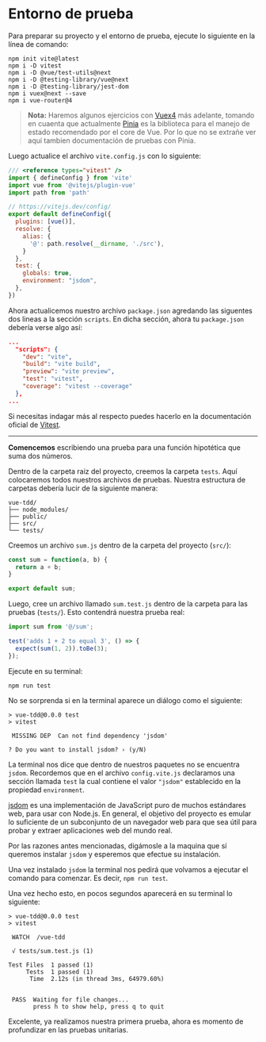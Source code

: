 # Entorno de prueba

Para preparar su proyecto y el entorno de prueba, ejecute lo siguiente en la línea de comando:
```
npm init vite@latest
npm i -D vitest
npm i -D @vue/test-utils@next
npm i -D @testing-library/vue@next
npm i -D @testing-library/jest-dom
npm i vuex@next --save
npm i vue-router@4
```
> **Nota:** Haremos algunos ejercicios con [Vuex4](https://vuex.vuejs.org/) más adelante, tomando en cuaenta que actualmente [Pinia](https://pinia.vuejs.org/) es la biblioteca para el manejo de estado recomendado por el core de Vue. Por lo que no se extrañe ver aquí tambien documentación de pruebas con Pinia.

Luego actualice el archivo `vite.config.js` con lo siguiente:
```js
/// <reference types="vitest" />
import { defineConfig } from 'vite'
import vue from '@vitejs/plugin-vue'
import path from 'path'

// https://vitejs.dev/config/
export default defineConfig({
  plugins: [vue()],
  resolve: {
    alias: {
      '@': path.resolve(__dirname, './src'),
    }
  },
  test: {
    globals: true,
    environment: "jsdom",
  },
})
```
Ahora actualicemos nuestro archivo `package.json` agredando las siguentes dos lineas a la sección `scripts`. En dicha sección, ahora tu `package.json` debería verse algo así:
```json
...
  "scripts": {
    "dev": "vite",
    "build": "vite build",
    "preview": "vite preview",
    "test": "vitest",
    "coverage": "vitest --coverage"
  },
...
```
Si necesitas indagar más al respecto puedes hacerlo en la documentación oficial de [Vitest](https://vitest.dev/guide/).

---

**Comencemos** escribiendo una prueba para una función hipotética que suma dos números.

Dentro de la carpeta raiz del proyecto, creemos la carpeta `tests`. Aquí colocaremos todos nuestros archivos de pruebas. Nuestra estructura de carpetas debería lucir de la siguiente manera:
```
vue-tdd/
├── node_modules/
├── public/
├── src/
└── tests/
```
Creemos un archivo `sum.js` dentro de la carpeta del proyecto (`src/`):
```js
const sum = function(a, b) {
  return a + b;
}

export default sum;
```
Luego, cree un archivo llamado `sum.test.js` dentro de la carpeta para las pruebas (`tests/`). Esto contendrá nuestra prueba real:

```js
import sum from '@/sum';

test('adds 1 + 2 to equal 3', () => {
  expect(sum(1, 2)).toBe(3);
});
```

Ejecute en su terminal:

```
npm run test
```
No se sorprenda si en la terminal aparece un diálogo como el siguiente:

```
> vue-tdd@0.0.0 test
> vitest

 MISSING DEP  Can not find dependency 'jsdom'
                                                                                                                                     
? Do you want to install jsdom? › (y/N)
```
La terminal nos dice que dentro de nuestros paquetes no se encuentra `jsdom`. Recordemos que en el archivo `config.vite.js` declaramos una sección llamada `test` la cual contiene el valor `"jsdom"` establecido en la propiedad `environment`.

[jsdom](https://www.npmjs.com/package/jsdom) es una implementación de JavaScript puro de muchos estándares web, para usar con Node.js. En general, el objetivo del proyecto es emular lo suficiente de un subconjunto de un navegador web para que sea útil para probar y extraer aplicaciones web del mundo real.

Por las razones antes mencionadas, digámosle a la maquina que sí queremos instalar `jsdom` y esperemos que efectue su instalación.

Una vez instalado `jsdom` la terminal nos pedirá que volvamos a ejecutar el comando para comenzar. Es decir, `npm run test`.

Una vez hecho esto, en pocos segundos aparecerá en su terminal lo siguiente:
```
> vue-tdd@0.0.0 test
> vitest

 WATCH  /vue-tdd

 √ tests/sum.test.js (1)

Test Files  1 passed (1)
     Tests  1 passed (1)
      Time  2.12s (in thread 3ms, 64979.60%)


 PASS  Waiting for file changes...
       press h to show help, press q to quit
```
Excelente, ya realizamos nuestra primera prueba, ahora es momento de profundizar en las pruebas unitarias.
